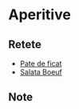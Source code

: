 # Aperitive

## Retete

* [Pate de ficat](./pate-ficat)
* [Salata Boeuf](./salata-boeuf)

## Note

[//]: # "* [Decoratii](./decoratii)"
